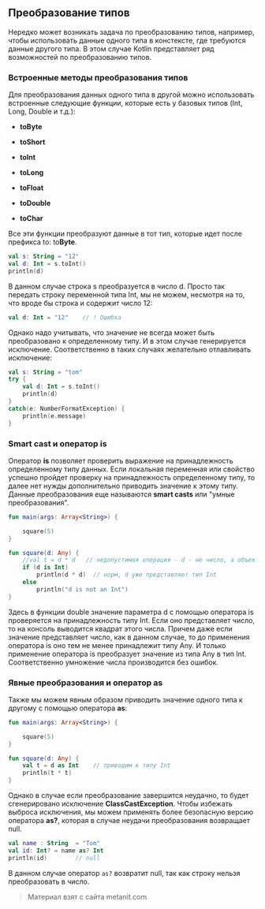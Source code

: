 ## Преобразование типов

Нередко может возникать задача по преобразованию типов, например, чтобы использовать данные одного типа в констексте, где требуются данные другого типа. В этом случае Kotlin представляет ряд возможностей по преобразованию типов.

### Встроенные методы преобразования типов

Для преобразования данных одного типа в другой можно использовать встроенные следующие функции, которые есть у базовых типов (Int, Long, Double и т.д.):

- **toByte**

- **toShort**

- **toInt**

- **toLong**

- **toFloat**

- **toDouble**

- **toChar**

Все эти функции преобразуют данные в тот тип, которые идет после префикса to: to**Byte**.

```kotlin
val s: String = "12"
val d: Int = s.toInt()
println(d)
```

В данном случае строка s преобразуется в число d. Просто так передать строку переменной типа Int, мы не можем, несмотря на то, что вроде бы строка и содержит число 12:

```kotlin
val d: Int = "12"    // ! Ошибка
```

Однако надо учитывать, что значение не всегда может быть преобразовано к определенному типу. И в этом случае генерируется исключение. Соответственно в таких случаях желательно отлавливать исключение:

```kotlin
val s: String = "tom"
try {
    val d: Int = s.toInt()
    println(d)
}
catch(e: NumberFormatException) {
    println(e.message)
}
```

### Smart cast и оператор is

Оператор **is** позволяет проверить выражение на принадлежность определенному типу данных. Если локальная переменная или свойство успешно пройдет проверку на принадлежность определенному типу, то далее нет нужды дополнительно приводить значение к этому типу. Данные преобразования еще называются **smart casts** или "умные преобразования".

```kotlin
fun main(args: Array<String>) {

    square(5)
}

fun square(d: Any) {
    //val t = d * d   // недопустимая операция - d - не число, а объект типа Any
    if (d is Int)
        println(d * d)  // норм, d уже представляет тип Int
    else
        println("d is not an Int")
}
```

Здесь в функции double значение параметра d с помощью оператора is проверяется на принадлежность типу Int. Если оно представляет число, то на консоль выводится квадрат этого числа. Причем даже если значение представляет число, как в данном случае, то до применения оператора is оно тем не менее принадлежит типу Any. И только применение оператора is преобразует значение из типа Any в тип Int. Соответственно умножение числа производится без ошибок.

### Явные преобразования и оператор as

Также мы можем явным образом приводить значение одного типа к другому с помощью оператора **as**:

```kotlin
fun main(args: Array<String>) {

    square(5)
}

fun square(d: Any) {
    val t = d as Int    // приводим к типу Int
    println(t * t)
}
```

Однако в случае если преобразование завершится неудачно, то будет сгенерировано исключение **ClassCastException**. Чтобы избежать выброса исключения, мы можем применять более безопасную версию оператора **as?**, которая в случае неудачи преобразования возвращает null.

```kotlin
val name : String  = "Tom"
val id: Int? = name as? Int
println(id)        // null
```

В данном случае оператор `as?` возвратит null, так как строку нельзя преобразовать в число.


> Материал взят с сайта metanit.com